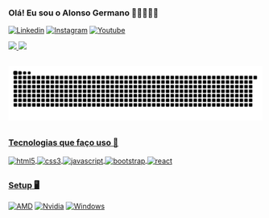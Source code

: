 
### Olá! Eu sou o Alonso Germano 🙋🏻‍♂️👨‍💻

[![Linkedin](https://img.shields.io/badge/LinkedIn-0077B5?style=for-the-badge&logo=linkedin&logoColor=white)](https://www.linkedin.com/in/germalonso/)
[![Instagram](https://img.shields.io/badge/Instagram-E4405F?style=for-the-badge&logo=instagram&logoColor=white)](https://www.instagram.com/germalonso/)
[![Youtube](https://img.shields.io/badge/YouTube-FF0000?style=for-the-badge&logo=youtube&logoColor=white)](https://www.youtube.com/channel/UCem-JZakyK1p4IflvxKhc-g)
<div style="display: inline_block;" align="left">
  <a href="https://github.com/Germalonso">
  <img height="180em" src="https://github-readme-stats.vercel.app/api?username=Germalonso&show_icons=true&theme=tokyonight"/>
  <img height="180em" src="https://github-readme-stats.vercel.app/api/top-langs/?username=Germalonso&layout=compact&langs_count=7&theme=tokyonight"/>
</div>

##
![Snake animation](https://github.com/Germalonso/Germalonso/blob/output/github-contribution-grid-snake.svg)
##

### Tecnologias que faço uso 🌌

<div style:"display: inline_block">
  <img align="center" alt="html5" src="https://img.shields.io/badge/HTML5-E34F26?style=for-the-badge&logo=html5&logoColor=white">
  <img align="center" alt="css3" src="https://img.shields.io/badge/CSS3-1572B6?style=for-the-badge&logo=css3&logoColor=white">
  <img align="center" alt="javascript" src="https://img.shields.io/badge/JavaScript-323330?style=for-the-badge&logo=javascript&logoColor=F7DF1E">
  <img align="center" alt="bootstrap" src="https://img.shields.io/badge/Bootstrap-563D7C?style=for-the-badge&logo=bootstrap&logoColor=white">
  <img align="center" alt="react" src="https://img.shields.io/badge/React-20232A?style=for-the-badge&logo=react&logoColor=61DAFB">
</div>
  
##
  
### Setup 🖥️


[![AMD](https://img.shields.io/badge/AMD-Ryzen_5_3600-ED1C24?style=for-the-badge&logo=amd&logoColor=white)]()
[![Nvidia](https://img.shields.io/badge/NVIDIA-GTX1650-76B900?style=for-the-badge&logo=nvidia&logoColor=white)]()
[![Windows](https://img.shields.io/badge/Windows-Desktop-0078D6?style=for-the-badge&logo=windows&logoColor=white)]()

